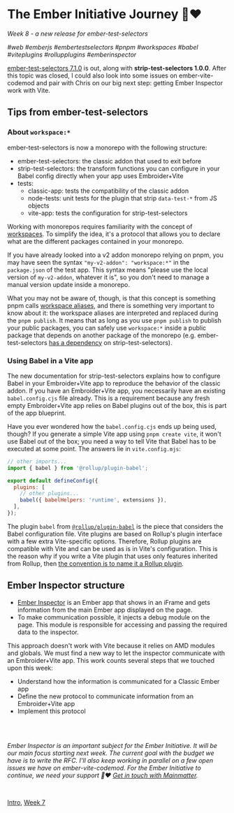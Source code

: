 # The Ember Initiative Journey 🐹❤️

_Week 8 - a new release for ember-test-selectors_

_#web #emberjs #embertestselectors #pnpm #workspaces #babel #viteplugins #rollupplugins #emberinspector_

[ember-test-selectors 7.1.0](https://github.com/mainmatter/ember-test-selectors/releases/tag/v7.1.0-ember-test-selectors) is out, along with **strip-test-selectors 1.0.0**. After this topic was closed, I could also look into some issues on ember-vite-codemod and pair with Chris on our big next step: getting Ember Inspector work with Vite.

## Tips from ember-test-selectors

### About `workspace:*`

ember-test-selectors is now a monorepo with the following structure:

- ember-test-selectors: the classic addon that used to exit before
- strip-test-selectors: the transform functions you can configure in your Babel config directly when your app uses Embroider+Vite
- tests:
  - classic-app: tests the compatibility of the classic addon
  - node-tests: unit tests for the plugin that strip `data-test-*` from JS objects
  - vite-app: tests the configuration for strip-test-selectors 

Working with monorepos requires familiarity with the concept of [workspaces](https://docs.npmjs.com/cli/v7/using-npm/workspaces). To simplify the idea, it's a protocol that allows you to declare what are the different packages contained in your monorepo.

If you have already looked into a v2 addon monorepo relying on pnpm, you may have seen the syntax `"my-v2-addon": "workspace:*"` in the `package.json` of the test app. This syntax means "please use the local version of `my-v2-addon`, whatever it is", so you don't need to manage a manual version update inside a monorepo. 

What you may not be aware of, though, is that this concept is something pnpm calls [workspace aliases](https://pnpm.io/workspaces#referencing-workspace-packages-through-aliases), and there is something very important to know about it: the workspace aliases are interpreted and replaced during the `pnpm publish`. It means that as long as you use `pnpm publish` to publish your public packages, you can safely use `workspace:*` inside a public package that depends on another package of the monorepo (e.g. ember-test-selectors [has a dependency](https://github.com/mainmatter/ember-test-selectors/blob/master/ember-test-selectors/package.json#L18) on strip-test-selectors).

### Using Babel in a Vite app

The new documentation for strip-test-selectors explains how to configure Babel in your Embroider+Vite app to reproduce the behavior of the classic addon. If you have an Embroider+Vite app, you necessarily have an existing `babel.config.cjs` file already. This is a requirement because any fresh empty Embroider+Vite app relies on Babel plugins out of the box, this is part of the app blueprint.

Have you ever wondered how the `babel.config.cjs` ends up being used, though? If you generate a simple Vite app using `pnpm create vite`, it won't use Babel out of the box; you need a way to tell Vite that Babel has to be executed at some point. The answers lie in `vite.config.mjs`:

```js
// other imports...
import { babel } from '@rollup/plugin-babel';

export default defineConfig({
  plugins: [
    // other plugins...
    babel({ babelHelpers: 'runtime', extensions }),
  ],
});
```

The plugin `babel` from [`@rollup/plugin-babel`](https://www.npmjs.com/package/@rollup/plugin-babel) is the piece that considers the Babel configuration file. Vite plugins are based on Rollup's plugin interface with a few extra Vite-specific options. Therefore, Rollup plugins are compatible with Vite and can be used as is in Vite's configuration. This is the reason why if you write a Vite plugin that uses only features inherited from Rollup, then [the convention is to name it a Rollup plugin](https://vite.dev/guide/api-plugin.html#conventions).

## Ember Inspector structure

- [Ember Inspector](https://github.com/emberjs/ember-inspector) is an Ember app that shows in an iFrame and gets information from the main Ember app displayed on the page.
- To make communication possible, it injects a debug module on the page. This module is responsible for accessing and passing the required data to the inspector.

This approach doesn't work with Vite because it relies on AMD modules and globals. We must find a new way to let the inspector communicate with an Embroider+Vite app. This work counts several steps that we touched upon this week:

- Understand how the information is communicated for a Classic Ember app
- Define the new protocol to communicate information from an Embroider+Vite app
- Implement this protocol

<br />
<br />

_Ember Inspector is an important subject for the Ember Initiative. It will be our main focus starting next week. The current goal with the budget we have is to write the RFC. I'll also keep working in parallel on a few open issues we have on ember-vite-codemod. For the Ember Initiative to continue, we need your support 🐹❤️ [Get in touch with Mainmatter](https://mainmatter.com/contact/)._

<br />

[Intro](https://github.com/BlueCutOfficial/BlueCutOfficial/blob/main/articles/ember-initiative-journey/intro.md), 
[Week 7](https://github.com/BlueCutOfficial/BlueCutOfficial/blob/main/articles/ember-initiative-journey/week-7.md)

